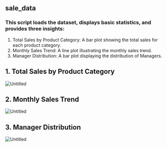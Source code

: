 ## sale_data 

### This script loads the dataset, displays basic statistics, and provides three insights:

   1. Total Sales by Product Category: A bar plot showing the total sales for each product category.
   2. Monthly Sales Trend: A line plot illustrating the monthly sales trend.
   3. Manager Distribution: A bar plot displaying the distribution of Managers.

## 1. Total Sales by Product Category
![Untitled](https://github.com/kkb-mmmut/sale_data/assets/96369750/f9606425-1c6c-4d33-9d75-01583e650b9c)

## 2. Monthly Sales Trend
![Untitled](https://github.com/kkb-mmmut/sale_data/assets/96369750/6b112e7b-e1d6-435d-bcf6-3c27525717a1)

## 3. Manager Distribution
![Untitled](https://github.com/kkb-mmmut/sale_data/assets/96369750/8058edc4-cd9c-4a18-a882-22ba773c1d82)
